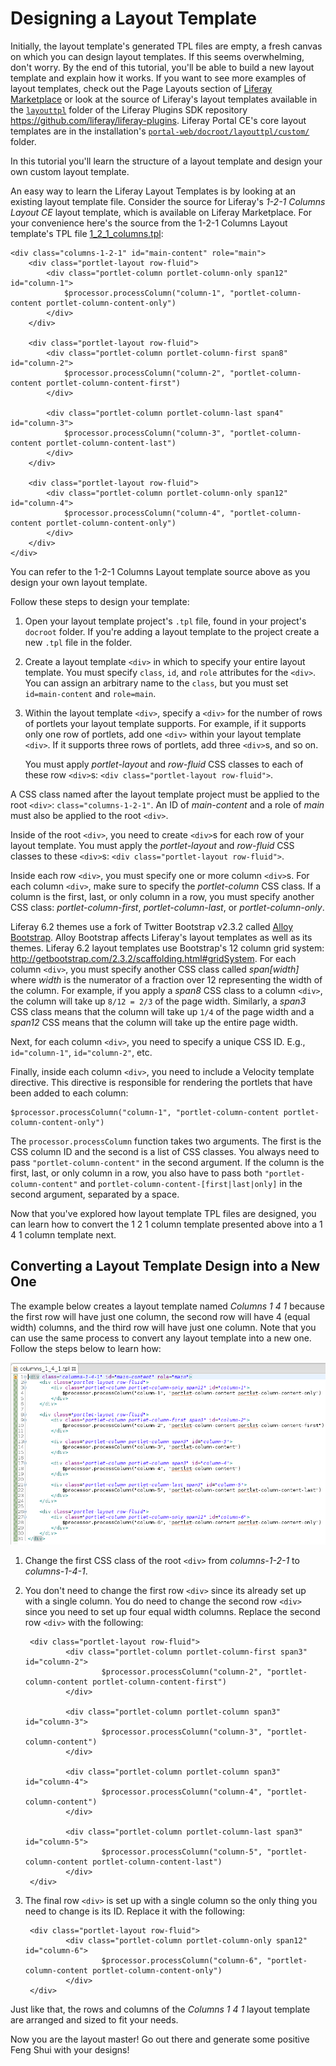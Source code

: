 # Designing a Layout Template

Initially, the layout template's generated TPL files are empty, a fresh canvas
on which you can design layout templates. If this seems overwhelming, don't
worry. By the end of this tutorial, you'll be able to build a new layout
template and explain how it works. If you want to see more examples of layout
templates, check out the Page Layouts section of
[Liferay Marketplace](www.liferay.com/marketplace) or look at the source of
Liferay's layout templates available in the
[`layouttpl`](https://github.com/liferay/liferay-plugins/tree/6.2.x/layouttpl)
folder of the Liferay Plugins SDK repository
<https://github.com/liferay/liferay-plugins>.
Liferay Portal CE's core layout templates are in the installation's
[`portal-web/docroot/layouttpl/custom/`](https://github.com/liferay/liferay-portal/tree/6.2.x/portal-web/docroot/layouttpl/custom)
folder. 

In this tutorial you'll learn the structure of a layout template and design your
own custom layout template. 

An easy way to learn the Liferay Layout Templates is by looking at
an existing layout template file. Consider the source for Liferay's
*1-2-1 Columns Layout CE* layout template, which is available on Liferay
Marketplace. For your convenience here's the source from the 1-2-1 Columns Layout
template's TPL file
[1_2_1_columns.tpl](https://github.com/liferay/liferay-plugins/blob/6.2.x/layouttpl/1-2-1-columns-layouttpl/docroot/1_2_1_columns.tpl):

    <div class="columns-1-2-1" id="main-content" role="main">
        <div class="portlet-layout row-fluid">
            <div class="portlet-column portlet-column-only span12" id="column-1">
                $processor.processColumn("column-1", "portlet-column-content portlet-column-content-only")
            </div>
        </div>

        <div class="portlet-layout row-fluid">
            <div class="portlet-column portlet-column-first span8" id="column-2">
                $processor.processColumn("column-2", "portlet-column-content portlet-column-content-first")
            </div>

            <div class="portlet-column portlet-column-last span4" id="column-3">
                $processor.processColumn("column-3", "portlet-column-content portlet-column-content-last")
            </div>
        </div>

        <div class="portlet-layout row-fluid">
            <div class="portlet-column portlet-column-only span12" id="column-4">
                $processor.processColumn("column-4", "portlet-column-content portlet-column-content-only")
            </div>
        </div>
    </div>

You can refer to the 1-2-1 Columns Layout template source above as you design
your own layout template. 

Follow these steps to design your template: 

1.  Open your layout template project's `.tpl` file, found in your project's
`docroot` folder. If you're adding a layout template to the project create a new
`.tpl` file in the folder. 

2.  Create a layout template `<div>` in which to specify your entire
layout template. You must specify `class`, `id`, and `role` attributes for the
`<div>`. You can assign an arbitrary name to the `class`, but you must set
`id=main-content` and `role=main`. 

3.  Within the layout template `<div>`, specify a `<div>` for the number of rows
of portlets your layout template supports. For example, if it supports only one
row of portlets, add one `<div>` within your layout template `<div>`. If it
supports three rows of portlets, add three `<div>`s, and so on.

    You must apply *portlet-layout* and *row-fluid* CSS classes to each of these
    row `<div>`s: `<div class="portlet-layout row-fluid">`. 

    <!-- Please continue these steps to teach the reader how to design their
    template. Jim -->

A CSS class named after the layout template project must be applied to the root
`<div>`: `class="columns-1-2-1"`. An ID of *main-content* and a role of *main*
must also be applied to the root `<div>`.

Inside of the root `<div>`, you need to create `<div>`s for each row of your
layout template. You must apply the *portlet-layout* and *row-fluid* CSS classes
to these `<div>`s: `<div class="portlet-layout row-fluid">`.

Inside each row `<div>`, you must specify one or more column `<div>`s. For each
column `<div>`, make sure to specify the *portlet-column* CSS class. If a column
is the first, last, or only column in a row, you must specify another CSS class:
*portlet-column-first*, *portlet-column-last*, or *portlet-column-only*.

Liferay 6.2 themes use a fork of Twitter Bootstrap v2.3.2 called
[Alloy Bootstrap](https://github.com/liferay/alloy-bootstrap).
Alloy Bootstrap affects Liferay's layout templates as well as its themes.
Liferay 6.2 layout templates use Bootstrap's 12 column grid system:
<http://getbootstrap.com/2.3.2/scaffolding.html#gridSystem>. For each column
`<div>`, you must specify another CSS class called *span[width]* where *width*
is the numerator of a fraction over 12 representing the width of the column. For
example, if you apply a *span8* CSS class to a column `<div>`, the column will
take up `8/12 = 2/3` of the page width. Similarly, a *span3* CSS class means
that the column will take up `1/4` of the page width and a *span12* CSS means
that the column will take up the entire page width.

Next, for each column `<div>`, you need to specify a unique CSS ID. E.g.,
`id="column-1"`, `id="column-2"`, etc.

Finally, inside each column `<div>`, you need to include a Velocity template
directive. This directive is responsible for rendering the portlets that have
been added to each column:

    $processor.processColumn("column-1", "portlet-column-content portlet-column-content-only")

The `processor.processColumn` function takes two arguments. The first is the CSS
column ID and the second is a list of CSS classes. You always need to pass
`"portlet-column-content"` in the second argument. If the column is the first,
last, or only column in a row, you also have to pass both
`"portlet-column-content"` and `portlet-column-content-[first|last|only]` in the 
second argument, separated by a space.

Now that you've explored how layout template TPL files are designed, you can
learn how to convert the 1 2 1 column template presented above into a 1 4 1 
column template next.

## Converting a Layout Template Design into a New One

The example below creates a layout template named *Columns 1 4 1* because the 
first row will have just one column, the second row will have 4 (equal width) 
columns, and the third row will have just one column. Note that you can use the 
same process to convert any layout template into a new one. Follow the steps 
below to learn how:

![Figure 1: You can edit your layout template with an HTML editor in Developer Studio.](../../images/layout-template-tpl-src-almost.png)

1. Change the first CSS class of the root `<div>` from *columns-1-2-1* to
   *columns-1-4-1*.

2. You don't need to change the first row `<div>` since its already set up
   with a single column. You do need to change the second row `<div>` since you
   need to set up four equal width columns. Replace the second row `<div>` with
   the following:

        <div class="portlet-layout row-fluid">
                <div class="portlet-column portlet-column-first span3" id="column-2">
                        $processor.processColumn("column-2", "portlet-column-content portlet-column-content-first")
                </div>

                <div class="portlet-column portlet-column span3" id="column-3">
                        $processor.processColumn("column-3", "portlet-column-content")
                </div>
                
                <div class="portlet-column portlet-column span3" id="column-4">
                        $processor.processColumn("column-4", "portlet-column-content")
                </div>
                
                <div class="portlet-column portlet-column-last span3" id="column-5">
                        $processor.processColumn("column-5", "portlet-column-content portlet-column-content-last")
                </div>
        </div>

3. The final row `<div>` is set up with a single column so the only thing you 
   need to change is its ID. Replace it with the following:

        <div class="portlet-layout row-fluid">
                <div class="portlet-column portlet-column-only span12" id="column-6">
                        $processor.processColumn("column-6", "portlet-column-content portlet-column-content-only")
                </div>
        </div>

Just like that, the rows and columns of the *Columns 1 4 1* layout template are
arranged and sized to fit your needs. 

Now you are the layout master! Go out there and generate some positive Feng Shui 
with your designs!
